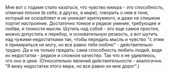 Мне вот с годами стало казаться, что чувство юмора - это способность, отмечая плохое (в себе, в других, в мире), говорить о нем в тоне, который не оскорбляет и не унижает криткуемого, и даже не слишком портит настроение. Достаточно тонкое и редкое умение, требующее и любви, и тонкости мысли. Шутить над собой - это еще самое простое, можно допустить и перебор, и основательную резкость, а вот шутить над чужими недостатками так, чтобы передать мысль и чувство "с этим я примириться не могу, но все равно тебя люблю" - действительно трудно. Да и не только предать: сама способность любить людей, видя их недостатки - редкое и сложное качество. Так что я не удивляюсь, что оно в цене. (Относительно явлений действительности - аналогично. "Я вижу недостатки этого мира, но все равно он мне дорог".)